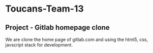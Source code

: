 # Toucans-Team-13
## Project - Gitlab homepage clone
We are clone the home page of gitlab.com and using the html5, css, javscript stack for development.
